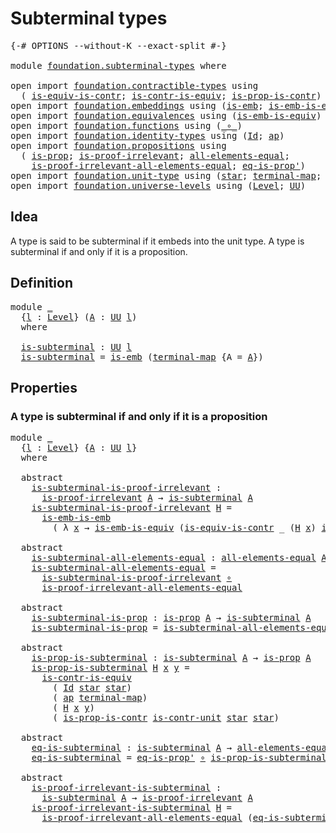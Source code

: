 # Subterminal types

<pre class="Agda"><a id="30" class="Symbol">{-#</a> <a id="34" class="Keyword">OPTIONS</a> <a id="42" class="Pragma">--without-K</a> <a id="54" class="Pragma">--exact-split</a> <a id="68" class="Symbol">#-}</a>

<a id="73" class="Keyword">module</a> <a id="80" href="foundation.subterminal-types.html" class="Module">foundation.subterminal-types</a> <a id="109" class="Keyword">where</a>

<a id="116" class="Keyword">open</a> <a id="121" class="Keyword">import</a> <a id="128" href="foundation.contractible-types.html" class="Module">foundation.contractible-types</a> <a id="158" class="Keyword">using</a>
  <a id="166" class="Symbol">(</a> <a id="168" href="foundation-core.contractible-types.html#4040" class="Function">is-equiv-is-contr</a><a id="185" class="Symbol">;</a> <a id="187" href="foundation-core.contractible-types.html#3005" class="Function">is-contr-is-equiv</a><a id="204" class="Symbol">;</a> <a id="206" href="foundation-core.contractible-types.html#6613" class="Function">is-prop-is-contr</a><a id="222" class="Symbol">)</a>
<a id="224" class="Keyword">open</a> <a id="229" class="Keyword">import</a> <a id="236" href="foundation.embeddings.html" class="Module">foundation.embeddings</a> <a id="258" class="Keyword">using</a> <a id="264" class="Symbol">(</a><a id="265" href="foundation-core.embeddings.html#980" class="Function">is-emb</a><a id="271" class="Symbol">;</a> <a id="273" href="foundation-core.embeddings.html#1958" class="Function">is-emb-is-emb</a><a id="286" class="Symbol">)</a>
<a id="288" class="Keyword">open</a> <a id="293" class="Keyword">import</a> <a id="300" href="foundation.equivalences.html" class="Module">foundation.equivalences</a> <a id="324" class="Keyword">using</a> <a id="330" class="Symbol">(</a><a id="331" href="foundation-core.equivalences.html#15392" class="Function">is-emb-is-equiv</a><a id="346" class="Symbol">)</a>
<a id="348" class="Keyword">open</a> <a id="353" class="Keyword">import</a> <a id="360" href="foundation.functions.html" class="Module">foundation.functions</a> <a id="381" class="Keyword">using</a> <a id="387" class="Symbol">(</a><a id="388" href="foundation-core.functions.html#407" class="Function Operator">_∘_</a><a id="391" class="Symbol">)</a>
<a id="393" class="Keyword">open</a> <a id="398" class="Keyword">import</a> <a id="405" href="foundation.identity-types.html" class="Module">foundation.identity-types</a> <a id="431" class="Keyword">using</a> <a id="437" class="Symbol">(</a><a id="438" href="foundation-core.identity-types.html#1754" class="Datatype">Id</a><a id="440" class="Symbol">;</a> <a id="442" href="foundation-core.identity-types.html#3990" class="Function">ap</a><a id="444" class="Symbol">)</a>
<a id="446" class="Keyword">open</a> <a id="451" class="Keyword">import</a> <a id="458" href="foundation.propositions.html" class="Module">foundation.propositions</a> <a id="482" class="Keyword">using</a>
  <a id="490" class="Symbol">(</a> <a id="492" href="foundation-core.propositions.html#1295" class="Function">is-prop</a><a id="499" class="Symbol">;</a> <a id="501" href="foundation-core.propositions.html#2266" class="Function">is-proof-irrelevant</a><a id="520" class="Symbol">;</a> <a id="522" href="foundation-core.propositions.html#2193" class="Function">all-elements-equal</a><a id="540" class="Symbol">;</a>
    <a id="546" href="foundation-core.propositions.html#2812" class="Function">is-proof-irrelevant-all-elements-equal</a><a id="584" class="Symbol">;</a> <a id="586" href="foundation-core.propositions.html#2608" class="Function">eq-is-prop&#39;</a><a id="597" class="Symbol">)</a>
<a id="599" class="Keyword">open</a> <a id="604" class="Keyword">import</a> <a id="611" href="foundation.unit-type.html" class="Module">foundation.unit-type</a> <a id="632" class="Keyword">using</a> <a id="638" class="Symbol">(</a><a id="639" href="foundation.unit-type.html#1099" class="InductiveConstructor">star</a><a id="643" class="Symbol">;</a> <a id="645" href="foundation.unit-type.html#1453" class="Function">terminal-map</a><a id="657" class="Symbol">;</a> <a id="659" href="foundation.unit-type.html#2015" class="Function">is-contr-unit</a><a id="672" class="Symbol">)</a>
<a id="674" class="Keyword">open</a> <a id="679" class="Keyword">import</a> <a id="686" href="foundation.universe-levels.html" class="Module">foundation.universe-levels</a> <a id="713" class="Keyword">using</a> <a id="719" class="Symbol">(</a><a id="720" href="Agda.Primitive.html#597" class="Postulate">Level</a><a id="725" class="Symbol">;</a> <a id="727" href="foundation-core.universe-levels.html#222" class="Primitive">UU</a><a id="729" class="Symbol">)</a>
</pre>
## Idea

A type is said to be subterminal if it embeds into the unit type. A type is subterminal if and only if it is a proposition.

## Definition

<pre class="Agda"><a id="893" class="Keyword">module</a> <a id="900" href="foundation.subterminal-types.html#900" class="Module">_</a>
  <a id="904" class="Symbol">{</a><a id="905" href="foundation.subterminal-types.html#905" class="Bound">l</a> <a id="907" class="Symbol">:</a> <a id="909" href="Agda.Primitive.html#597" class="Postulate">Level</a><a id="914" class="Symbol">}</a> <a id="916" class="Symbol">(</a><a id="917" href="foundation.subterminal-types.html#917" class="Bound">A</a> <a id="919" class="Symbol">:</a> <a id="921" href="foundation-core.universe-levels.html#222" class="Primitive">UU</a> <a id="924" href="foundation.subterminal-types.html#905" class="Bound">l</a><a id="925" class="Symbol">)</a>
  <a id="929" class="Keyword">where</a>
  
  <a id="940" href="foundation.subterminal-types.html#940" class="Function">is-subterminal</a> <a id="955" class="Symbol">:</a> <a id="957" href="foundation-core.universe-levels.html#222" class="Primitive">UU</a> <a id="960" href="foundation.subterminal-types.html#905" class="Bound">l</a>
  <a id="964" href="foundation.subterminal-types.html#940" class="Function">is-subterminal</a> <a id="979" class="Symbol">=</a> <a id="981" href="foundation-core.embeddings.html#980" class="Function">is-emb</a> <a id="988" class="Symbol">(</a><a id="989" href="foundation.unit-type.html#1453" class="Function">terminal-map</a> <a id="1002" class="Symbol">{</a><a id="1003" class="Argument">A</a> <a id="1005" class="Symbol">=</a> <a id="1007" href="foundation.subterminal-types.html#917" class="Bound">A</a><a id="1008" class="Symbol">})</a>
</pre>
## Properties

### A type is subterminal if and only if it is a proposition

<pre class="Agda"><a id="1101" class="Keyword">module</a> <a id="1108" href="foundation.subterminal-types.html#1108" class="Module">_</a>
  <a id="1112" class="Symbol">{</a><a id="1113" href="foundation.subterminal-types.html#1113" class="Bound">l</a> <a id="1115" class="Symbol">:</a> <a id="1117" href="Agda.Primitive.html#597" class="Postulate">Level</a><a id="1122" class="Symbol">}</a> <a id="1124" class="Symbol">{</a><a id="1125" href="foundation.subterminal-types.html#1125" class="Bound">A</a> <a id="1127" class="Symbol">:</a> <a id="1129" href="foundation-core.universe-levels.html#222" class="Primitive">UU</a> <a id="1132" href="foundation.subterminal-types.html#1113" class="Bound">l</a><a id="1133" class="Symbol">}</a>
  <a id="1137" class="Keyword">where</a>
  
  <a id="1148" class="Keyword">abstract</a>
    <a id="1161" href="foundation.subterminal-types.html#1161" class="Function">is-subterminal-is-proof-irrelevant</a> <a id="1196" class="Symbol">:</a>
      <a id="1204" href="foundation-core.propositions.html#2266" class="Function">is-proof-irrelevant</a> <a id="1224" href="foundation.subterminal-types.html#1125" class="Bound">A</a> <a id="1226" class="Symbol">→</a> <a id="1228" href="foundation.subterminal-types.html#940" class="Function">is-subterminal</a> <a id="1243" href="foundation.subterminal-types.html#1125" class="Bound">A</a>
    <a id="1249" href="foundation.subterminal-types.html#1161" class="Function">is-subterminal-is-proof-irrelevant</a> <a id="1284" href="foundation.subterminal-types.html#1284" class="Bound">H</a> <a id="1286" class="Symbol">=</a>
      <a id="1294" href="foundation-core.embeddings.html#1958" class="Function">is-emb-is-emb</a>
        <a id="1316" class="Symbol">(</a> <a id="1318" class="Symbol">λ</a> <a id="1320" href="foundation.subterminal-types.html#1320" class="Bound">x</a> <a id="1322" class="Symbol">→</a> <a id="1324" href="foundation-core.equivalences.html#15392" class="Function">is-emb-is-equiv</a> <a id="1340" class="Symbol">(</a><a id="1341" href="foundation-core.contractible-types.html#4040" class="Function">is-equiv-is-contr</a> <a id="1359" class="Symbol">_</a> <a id="1361" class="Symbol">(</a><a id="1362" href="foundation.subterminal-types.html#1284" class="Bound">H</a> <a id="1364" href="foundation.subterminal-types.html#1320" class="Bound">x</a><a id="1365" class="Symbol">)</a> <a id="1367" href="foundation.unit-type.html#2015" class="Function">is-contr-unit</a><a id="1380" class="Symbol">))</a>

  <a id="1386" class="Keyword">abstract</a>
    <a id="1399" href="foundation.subterminal-types.html#1399" class="Function">is-subterminal-all-elements-equal</a> <a id="1433" class="Symbol">:</a> <a id="1435" href="foundation-core.propositions.html#2193" class="Function">all-elements-equal</a> <a id="1454" href="foundation.subterminal-types.html#1125" class="Bound">A</a> <a id="1456" class="Symbol">→</a> <a id="1458" href="foundation.subterminal-types.html#940" class="Function">is-subterminal</a> <a id="1473" href="foundation.subterminal-types.html#1125" class="Bound">A</a>
    <a id="1479" href="foundation.subterminal-types.html#1399" class="Function">is-subterminal-all-elements-equal</a> <a id="1513" class="Symbol">=</a>
      <a id="1521" href="foundation.subterminal-types.html#1161" class="Function">is-subterminal-is-proof-irrelevant</a> <a id="1556" href="foundation-core.functions.html#407" class="Function Operator">∘</a>
      <a id="1564" href="foundation-core.propositions.html#2812" class="Function">is-proof-irrelevant-all-elements-equal</a>

  <a id="1606" class="Keyword">abstract</a>
    <a id="1619" href="foundation.subterminal-types.html#1619" class="Function">is-subterminal-is-prop</a> <a id="1642" class="Symbol">:</a> <a id="1644" href="foundation-core.propositions.html#1295" class="Function">is-prop</a> <a id="1652" href="foundation.subterminal-types.html#1125" class="Bound">A</a> <a id="1654" class="Symbol">→</a> <a id="1656" href="foundation.subterminal-types.html#940" class="Function">is-subterminal</a> <a id="1671" href="foundation.subterminal-types.html#1125" class="Bound">A</a>
    <a id="1677" href="foundation.subterminal-types.html#1619" class="Function">is-subterminal-is-prop</a> <a id="1700" class="Symbol">=</a> <a id="1702" href="foundation.subterminal-types.html#1399" class="Function">is-subterminal-all-elements-equal</a> <a id="1736" href="foundation-core.functions.html#407" class="Function Operator">∘</a> <a id="1738" href="foundation-core.propositions.html#2608" class="Function">eq-is-prop&#39;</a>

  <a id="1753" class="Keyword">abstract</a>
    <a id="1766" href="foundation.subterminal-types.html#1766" class="Function">is-prop-is-subterminal</a> <a id="1789" class="Symbol">:</a> <a id="1791" href="foundation.subterminal-types.html#940" class="Function">is-subterminal</a> <a id="1806" href="foundation.subterminal-types.html#1125" class="Bound">A</a> <a id="1808" class="Symbol">→</a> <a id="1810" href="foundation-core.propositions.html#1295" class="Function">is-prop</a> <a id="1818" href="foundation.subterminal-types.html#1125" class="Bound">A</a>
    <a id="1824" href="foundation.subterminal-types.html#1766" class="Function">is-prop-is-subterminal</a> <a id="1847" href="foundation.subterminal-types.html#1847" class="Bound">H</a> <a id="1849" href="foundation.subterminal-types.html#1849" class="Bound">x</a> <a id="1851" href="foundation.subterminal-types.html#1851" class="Bound">y</a> <a id="1853" class="Symbol">=</a>
      <a id="1861" href="foundation-core.contractible-types.html#3005" class="Function">is-contr-is-equiv</a>
        <a id="1887" class="Symbol">(</a> <a id="1889" href="foundation-core.identity-types.html#1754" class="Datatype">Id</a> <a id="1892" href="foundation.unit-type.html#1099" class="InductiveConstructor">star</a> <a id="1897" href="foundation.unit-type.html#1099" class="InductiveConstructor">star</a><a id="1901" class="Symbol">)</a>
        <a id="1911" class="Symbol">(</a> <a id="1913" href="foundation-core.identity-types.html#3990" class="Function">ap</a> <a id="1916" href="foundation.unit-type.html#1453" class="Function">terminal-map</a><a id="1928" class="Symbol">)</a>
        <a id="1938" class="Symbol">(</a> <a id="1940" href="foundation.subterminal-types.html#1847" class="Bound">H</a> <a id="1942" href="foundation.subterminal-types.html#1849" class="Bound">x</a> <a id="1944" href="foundation.subterminal-types.html#1851" class="Bound">y</a><a id="1945" class="Symbol">)</a>
        <a id="1955" class="Symbol">(</a> <a id="1957" href="foundation-core.contractible-types.html#6613" class="Function">is-prop-is-contr</a> <a id="1974" href="foundation.unit-type.html#2015" class="Function">is-contr-unit</a> <a id="1988" href="foundation.unit-type.html#1099" class="InductiveConstructor">star</a> <a id="1993" href="foundation.unit-type.html#1099" class="InductiveConstructor">star</a><a id="1997" class="Symbol">)</a>

  <a id="2002" class="Keyword">abstract</a>
    <a id="2015" href="foundation.subterminal-types.html#2015" class="Function">eq-is-subterminal</a> <a id="2033" class="Symbol">:</a> <a id="2035" href="foundation.subterminal-types.html#940" class="Function">is-subterminal</a> <a id="2050" href="foundation.subterminal-types.html#1125" class="Bound">A</a> <a id="2052" class="Symbol">→</a> <a id="2054" href="foundation-core.propositions.html#2193" class="Function">all-elements-equal</a> <a id="2073" href="foundation.subterminal-types.html#1125" class="Bound">A</a>
    <a id="2079" href="foundation.subterminal-types.html#2015" class="Function">eq-is-subterminal</a> <a id="2097" class="Symbol">=</a> <a id="2099" href="foundation-core.propositions.html#2608" class="Function">eq-is-prop&#39;</a> <a id="2111" href="foundation-core.functions.html#407" class="Function Operator">∘</a> <a id="2113" href="foundation.subterminal-types.html#1766" class="Function">is-prop-is-subterminal</a>

  <a id="2139" class="Keyword">abstract</a>
    <a id="2152" href="foundation.subterminal-types.html#2152" class="Function">is-proof-irrelevant-is-subterminal</a> <a id="2187" class="Symbol">:</a>
      <a id="2195" href="foundation.subterminal-types.html#940" class="Function">is-subterminal</a> <a id="2210" href="foundation.subterminal-types.html#1125" class="Bound">A</a> <a id="2212" class="Symbol">→</a> <a id="2214" href="foundation-core.propositions.html#2266" class="Function">is-proof-irrelevant</a> <a id="2234" href="foundation.subterminal-types.html#1125" class="Bound">A</a>
    <a id="2240" href="foundation.subterminal-types.html#2152" class="Function">is-proof-irrelevant-is-subterminal</a> <a id="2275" href="foundation.subterminal-types.html#2275" class="Bound">H</a> <a id="2277" class="Symbol">=</a>
      <a id="2285" href="foundation-core.propositions.html#2812" class="Function">is-proof-irrelevant-all-elements-equal</a> <a id="2324" class="Symbol">(</a><a id="2325" href="foundation.subterminal-types.html#2015" class="Function">eq-is-subterminal</a> <a id="2343" href="foundation.subterminal-types.html#2275" class="Bound">H</a><a id="2344" class="Symbol">)</a>
</pre>